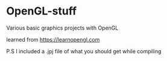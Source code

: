 # OpenGL-stuff
Various basic graphics projects with OpenGL

learned from https://learnopengl.com

P.S I included a .jpj file of what you should get while compiling
